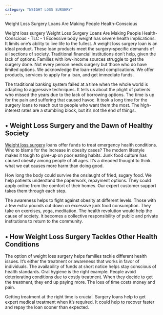 ```yaml
---
category: "WEIGHT LOSS SURGERY"
---
```


Weight Loss Surgery Loans Are Making People Health-Conscious

Weight loss surgery Weight Loss Surgery Loans Are Making People Health-Conscious - TLC - 1
Excessive body weight has severe health implications. It limits one’s ability to live life to the fullest. A weight loss surgery loan is an ideal product. These loan products meet the surgery-specific demands of all sections of society. Traditional financial institutions don’t help, given the lack of options. Families with low-income sources struggle to get the surgery done. Not every person needs surgery but those who do have limited options. We acknowledge the loan-related complications. We offer products, services to apply for a loan, and get immediate funds.

The traditional banking system failed at a time when the whole world is adapting to aggressive techniques. It tells us about the plight of patients who missed the years due to the lack of borrowing options. The time is up for the pain and suffering that caused havoc. It took a long time for the surgery loans to reach out to people who want them the most. The high-interest rates are a stumbling block, but it’s not the end of things.

## • Weight Loss Surgery and the Dawn of Healthy Society

[Weight loss surgery](https://tlc.com.au/weight-loss-surgery-harmonal-changes/) loans offer funds to treat emergency health conditions. Who to blame for the increase in obesity cases? The modern lifestyle makes it tough to give-up on poor eating habits. Junk food culture has caused obesity among people of all ages. It’s a dreaded thought to think what we eat causes more harm than doing good.

How long the body could survive the onslaught of fried, sugary food. We help patients understand the paperwork, repayment options. They could apply online from the comfort of their homes. Our expert customer support takes them through each step.

The awareness helps to fight against obesity at different levels. Those with a few extra pounds cut down on excessive junk food consumption. They take on exercises, yoga, meditation. The health revolution would help the cause of society. It becomes a collective responsibility of public and private institutions to return to the community.

## • How Weight Loss Surgery Tackles Other Health Conditions

The option of weight loss surgery helps families tackle different health issues. It’s either the treatment or awareness that works in favor of individuals. The availability of funds at short notice helps stay conscious of health standards. Oral hygiene is the right example. People avoid deteriorating conditions due to costly treatment. When they decide to get the treatment, they end up paying more. The loss of time costs money and pain.

Getting treatment at the right time is crucial. Surgery loans help to get expert medical treatment when it’s required. It could help to recover faster and repay the loan sooner than expected.
